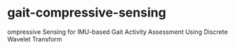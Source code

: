 # gait-compressive-sensing
ompressive Sensing for IMU-based Gait Activity Assessment Using Discrete Wavelet Transform
